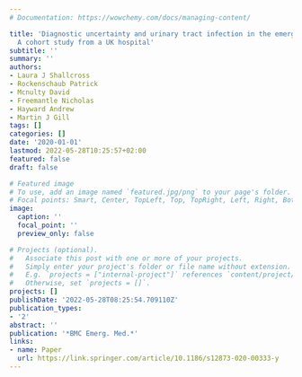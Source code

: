 ```yaml
---
# Documentation: https://wowchemy.com/docs/managing-content/

title: 'Diagnostic uncertainty and urinary tract infection in the emergency department:
  A cohort study from a UK hospital'
subtitle: ''
summary: ''
authors:
- Laura J Shallcross
- Rockenschaub Patrick
- Mcnulty David
- Freemantle Nicholas
- Hayward Andrew
- Martin J Gill
tags: []
categories: []
date: '2020-01-01'
lastmod: 2022-05-28T10:25:57+02:00
featured: false
draft: false

# Featured image
# To use, add an image named `featured.jpg/png` to your page's folder.
# Focal points: Smart, Center, TopLeft, Top, TopRight, Left, Right, BottomLeft, Bottom, BottomRight.
image:
  caption: ''
  focal_point: ''
  preview_only: false

# Projects (optional).
#   Associate this post with one or more of your projects.
#   Simply enter your project's folder or file name without extension.
#   E.g. `projects = ["internal-project"]` references `content/project/deep-learning/index.md`.
#   Otherwise, set `projects = []`.
projects: []
publishDate: '2022-05-28T08:25:54.709110Z'
publication_types:
- '2'
abstract: ''
publication: '*BMC Emerg. Med.*'
links:
- name: Paper
  url: https://link.springer.com/article/10.1186/s12873-020-00333-y
---
```

